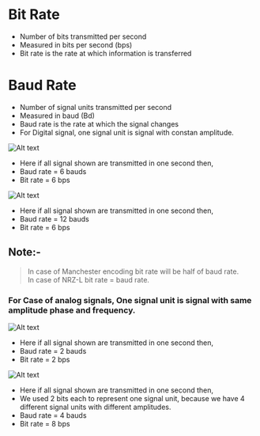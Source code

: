 # Bit Rate

- Number of bits transmitted per second
- Measured in bits per second (bps)
- Bit rate is the rate at which information is transferred

# Baud Rate

- Number of signal units transmitted per second
- Measured in baud (Bd)
- Baud rate is the rate at which the signal changes
- For Digital signal, one signal unit is signal with constan amplitude.

![Alt text](../Assests/image16.png)
- Here if all signal shown are transmitted in one second then,
- Baud rate = 6 bauds
- Bit rate = 6 bps

![Alt text](../Assests/image19.png)
- Here if all signal shown are transmitted in one second then,
- Baud rate = 12 bauds
- Bit rate = 6 bps

## Note:-
> In case of Manchester encoding bit rate will be half of baud rate.  
> In case of NRZ-L bit rate = baud rate.

### For Case of analog signals, One signal unit is signal with same amplitude phase and frequency.

![Alt text](../Assests/image20.png)
- Here if all signal shown are transmitted in one second then,
- Baud rate = 2 bauds
- Bit rate = 2 bps

![Alt text](../Assests/image21.png)
- Here if all signal shown are transmitted in one second then,
- We used 2 bits each to represent one signal unit, because we have 4 different signal units with different amplitudes.
- Baud rate = 4 bauds
- Bit rate = 8 bps